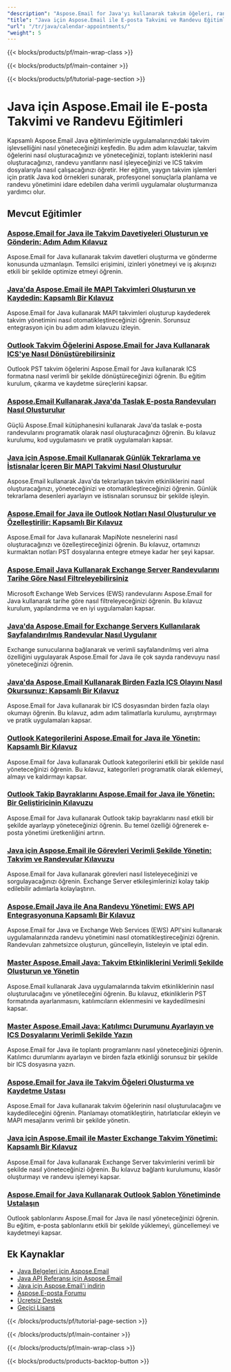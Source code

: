 ```yaml
---
"description": "Aspose.Email for Java'yı kullanarak takvim öğeleri, randevular, toplantı istekleri ve ICS dosyalarıyla çalışmayı öğrenin."
"title": "Java için Aspose.Email ile E-posta Takvimi ve Randevu Eğitimleri"
"url": "/tr/java/calendar-appointments/"
"weight": 5
---
```


{{< blocks/products/pf/main-wrap-class >}}

{{< blocks/products/pf/main-container >}}

{{< blocks/products/pf/tutorial-page-section >}}
# Java için Aspose.Email ile E-posta Takvimi ve Randevu Eğitimleri

Kapsamlı Aspose.Email Java eğitimlerimizle uygulamalarınızdaki takvim işlevselliğini nasıl yöneteceğinizi keşfedin. Bu adım adım kılavuzlar, takvim öğelerini nasıl oluşturacağınızı ve yöneteceğinizi, toplantı isteklerini nasıl oluşturacağınızı, randevu yanıtlarını nasıl işleyeceğinizi ve ICS takvim dosyalarıyla nasıl çalışacağınızı öğretir. Her eğitim, yaygın takvim işlemleri için pratik Java kod örnekleri sunarak, profesyonel sonuçlarla planlama ve randevu yönetimini idare edebilen daha verimli uygulamalar oluşturmanıza yardımcı olur.

## Mevcut Eğitimler

### [Aspose.Email for Java ile Takvim Davetiyeleri Oluşturun ve Gönderin: Adım Adım Kılavuz](./create-send-calendar-invitations-aspose-email-java/)
Aspose.Email for Java kullanarak takvim davetleri oluşturma ve gönderme konusunda uzmanlaşın. Temsilci erişimini, izinleri yönetmeyi ve iş akışınızı etkili bir şekilde optimize etmeyi öğrenin.

### [Java'da Aspose.Email ile MAPI Takvimleri Oluşturun ve Kaydedin: Kapsamlı Bir Kılavuz](./create-save-mapi-calendar-aspose-email-java/)
Aspose.Email for Java kullanarak MAPI takvimleri oluşturup kaydederek takvim yönetimini nasıl otomatikleştireceğinizi öğrenin. Sorunsuz entegrasyon için bu adım adım kılavuzu izleyin.

### [Outlook Takvim Öğelerini Aspose.Email for Java Kullanarak ICS'ye Nasıl Dönüştürebilirsiniz](./extract-outlook-calendar-to-ics-aspose-email-java/)
Outlook PST takvim öğelerini Aspose.Email for Java kullanarak ICS formatına nasıl verimli bir şekilde dönüştüreceğinizi öğrenin. Bu eğitim kurulum, çıkarma ve kaydetme süreçlerini kapsar.

### [Aspose.Email Kullanarak Java'da Taslak E-posta Randevuları Nasıl Oluşturulur](./create-draft-email-appointment-java-aspose/)
Güçlü Aspose.Email kütüphanesini kullanarak Java'da taslak e-posta randevularını programatik olarak nasıl oluşturacağınızı öğrenin. Bu kılavuz kurulumu, kod uygulamasını ve pratik uygulamaları kapsar.

### [Java için Aspose.Email Kullanarak Günlük Tekrarlama ve İstisnalar İçeren Bir MAPI Takvimi Nasıl Oluşturulur](./create-mapi-calendar-daily-recurrence-aspose-email-java/)
Aspose.Email kullanarak Java'da tekrarlayan takvim etkinliklerini nasıl oluşturacağınızı, yöneteceğinizi ve otomatikleştireceğinizi öğrenin. Günlük tekrarlama desenleri ayarlayın ve istisnaları sorunsuz bir şekilde işleyin.

### [Aspose.Email for Java ile Outlook Notları Nasıl Oluşturulur ve Özelleştirilir: Kapsamlı Bir Kılavuz](./create-customize-outlook-notes-aspose-email-java/)
Aspose.Email for Java kullanarak MapiNote nesnelerini nasıl oluşturacağınızı ve özelleştireceğinizi öğrenin. Bu kılavuz, ortamınızı kurmaktan notları PST dosyalarına entegre etmeye kadar her şeyi kapsar.

### [Aspose.Email Java Kullanarak Exchange Server Randevularını Tarihe Göre Nasıl Filtreleyebilirsiniz](./aspose-email-java-filter-exchange-appointments-by-date/)
Microsoft Exchange Web Services (EWS) randevularını Aspose.Email for Java kullanarak tarihe göre nasıl filtreleyeceğinizi öğrenin. Bu kılavuz kurulum, yapılandırma ve en iyi uygulamaları kapsar.

### [Java'da Aspose.Email for Exchange Servers Kullanılarak Sayfalandırılmış Randevular Nasıl Uygulanır](./java-aspose-email-paginated-appointments/)
Exchange sunucularına bağlanarak ve verimli sayfalandırılmış veri alma özelliğini uygulayarak Aspose.Email for Java ile çok sayıda randevuyu nasıl yöneteceğinizi öğrenin.

### [Java'da Aspose.Email Kullanarak Birden Fazla ICS Olayını Nasıl Okursunuz: Kapsamlı Bir Kılavuz](./read-multiple-ics-events-aspose-email-java/)
Aspose.Email for Java kullanarak bir ICS dosyasından birden fazla olayı okumayı öğrenin. Bu kılavuz, adım adım talimatlarla kurulumu, ayrıştırmayı ve pratik uygulamaları kapsar.

### [Outlook Kategorilerini Aspose.Email for Java ile Yönetin: Kapsamlı Bir Kılavuz](./manage-outlook-categories-aspose-email-java/)
Aspose.Email for Java kullanarak Outlook kategorilerini etkili bir şekilde nasıl yöneteceğinizi öğrenin. Bu kılavuz, kategorileri programatik olarak eklemeyi, almayı ve kaldırmayı kapsar.

### [Outlook Takip Bayraklarını Aspose.Email for Java ile Yönetin: Bir Geliştiricinin Kılavuzu](./aspose-email-java-outlook-follow-up-flags/)
Aspose.Email for Java kullanarak Outlook takip bayraklarını nasıl etkili bir şekilde ayarlayıp yöneteceğinizi öğrenin. Bu temel özelliği öğrenerek e-posta yönetimi üretkenliğini artırın.

### [Java için Aspose.Email ile Görevleri Verimli Şekilde Yönetin: Takvim ve Randevular Kılavuzu](./aspose-email-java-task-management/)
Aspose.Email for Java kullanarak görevleri nasıl listeleyeceğinizi ve sorgulayacağınızı öğrenin. Exchange Server etkileşimlerinizi kolay takip edilebilir adımlarla kolaylaştırın.

### [Aspose.Email Java ile Ana Randevu Yönetimi: EWS API Entegrasyonuna Kapsamlı Bir Kılavuz](./master-appointment-management-aspose-email-java/)
Aspose.Email for Java ve Exchange Web Services (EWS) API'sini kullanarak uygulamalarınızda randevu yönetimini nasıl otomatikleştireceğinizi öğrenin. Randevuları zahmetsizce oluşturun, güncelleyin, listeleyin ve iptal edin.

### [Master Aspose.Email Java: Takvim Etkinliklerini Verimli Şekilde Oluşturun ve Yönetin](./master-aspose-email-java-calendar-events/)
Aspose.Email kullanarak Java uygulamalarında takvim etkinliklerinin nasıl oluşturulacağını ve yönetileceğini öğrenin. Bu kılavuz, etkinliklerin PST formatında ayarlanmasını, katılımcıların eklenmesini ve kaydedilmesini kapsar.

### [Master Aspose.Email Java: Katılımcı Durumunu Ayarlayın ve ICS Dosyalarını Verimli Şekilde Yazın](./aspose-email-java-set-participant-status-write-ics/)
Aspose.Email for Java ile toplantı programlarını nasıl yöneteceğinizi öğrenin. Katılımcı durumlarını ayarlayın ve birden fazla etkinliği sorunsuz bir şekilde bir ICS dosyasına yazın.

### [Aspose.Email for Java ile Takvim Öğeleri Oluşturma ve Kaydetme Ustası](./create-save-calendar-items-aspose-email-java/)
Aspose.Email for Java kullanarak takvim öğelerinin nasıl oluşturulacağını ve kaydedileceğini öğrenin. Planlamayı otomatikleştirin, hatırlatıcılar ekleyin ve MAPI mesajlarını verimli bir şekilde yönetin.

### [Java için Aspose.Email ile Master Exchange Takvim Yönetimi: Kapsamlı Bir Kılavuz](./mastering-exchange-calendar-management-aspose-email-java/)
Aspose.Email for Java kullanarak Exchange Server takvimlerini verimli bir şekilde nasıl yöneteceğinizi öğrenin. Bu kılavuz bağlantı kurulumunu, klasör oluşturmayı ve randevu işlemeyi kapsar.

### [Aspose.Email for Java Kullanarak Outlook Şablon Yönetiminde Ustalaşın](./master-outlook-template-management-aspose-email-java/)
Outlook şablonlarını Aspose.Email for Java ile nasıl yöneteceğinizi öğrenin. Bu eğitim, e-posta şablonlarını etkili bir şekilde yüklemeyi, güncellemeyi ve kaydetmeyi kapsar.

## Ek Kaynaklar

- [Java Belgeleri için Aspose.Email](https://docs.aspose.com/email/java/)
- [Java API Referansı için Aspose.Email](https://reference.aspose.com/email/java/)
- [Java için Aspose.Email'i indirin](https://releases.aspose.com/email/java/)
- [Aspose.E-posta Forumu](https://forum.aspose.com/c/email)
- [Ücretsiz Destek](https://forum.aspose.com/)
- [Geçici Lisans](https://purchase.aspose.com/temporary-license/)

{{< /blocks/products/pf/tutorial-page-section >}}

{{< /blocks/products/pf/main-container >}}

{{< /blocks/products/pf/main-wrap-class >}}

{{< blocks/products/products-backtop-button >}}